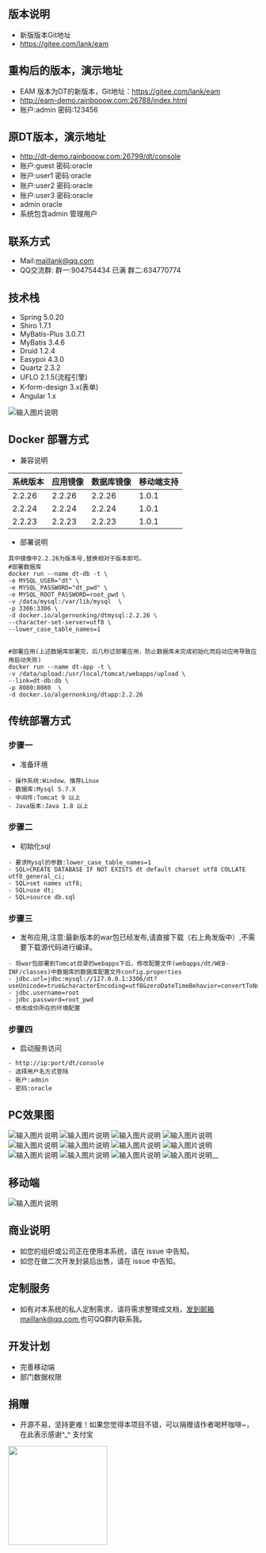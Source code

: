 ## 版本说明
- 新版版本Git地址
- https://gitee.com/lank/eam

## 重构后的版本，演示地址
- EAM 版本为DT的新版本，Git地址：https://gitee.com/lank/eam
- http://eam-demo.rainbooow.com:26788/index.html
- 账户:admin 密码:123456

## 原DT版本，演示地址
- http://dt-demo.rainbooow.com:26799/dt/console
- 账户:guest 密码:oracle
- 账户:user1 密码:oracle
- 账户:user2 密码:oracle
- 账户:user3 密码:oracle
- admin oracle
- 系统包含admin 管理用户

## 联系方式
- Mail:maillank@qq.com
- QQ交流群:
群一:904754434 已满
群二:634770774 

## 技术栈
- Spring 5.0.20
- Shiro 1.7.1
- MyBatis-Plus 3.0.7.1
- MyBatis 3.4.6
- Druid 1.2.4
- Easypoi 4.3.0
- Quartz 2.3.2
- UFLO 2.1.5(流程引擎)
- K-form-design 3.x(表单)
- Angular 1.x

![输入图片说明](https://images.gitee.com/uploads/images/2020/0729/221313_49392c48_448530.jpeg "1596031886493.jpg")



## Docker 部署方式
- 兼容说明

| 系统版本         |   应用镜像       | 数据库镜像 |  移动端支持|
| ----------   | ------------- | ----------- |  ----------- | 
| 2.2.26 | 2.2.26 |   2.2.26 |   1.0.1|
| 2.2.24 | 2.2.24 |   2.2.24 |   1.0.1|
| 2.2.23 | 2.2.23 |   2.2.23 |   1.0.1|

  
- 部署说明  
```
其中镜像中2.2.26为版本号,替换相对于版本即可。
#部署数据库
docker run --name dt-db -t \
-e MYSQL_USER="dt" \
-e MYSQL_PASSWORD="dt_pwd" \
-e MYSQL_ROOT_PASSWORD=root_pwd \
-v /data/mysql:/var/lib/mysql  \
-p 3306:3306 \
-d docker.io/algernonking/dtmysql:2.2.26 \
--character-set-server=utf8 \
--lower_case_table_names=1


#部署应用(上述数据库部署完，后几秒过部署应用，防止数据库未完成初始化而启动应用导致应用启动失败)
docker run --name dt-app -t \
-v /data/upload:/usr/local/tomcat/webapps/upload \
--link=dt-db:db \
-p 8080:8080  \
-d docker.io/algernonking/dtapp:2.2.26
```


## 传统部署方式
### 步骤一
- 准备环境
```
- 操作系统:Window、推荐Linux
- 数据库:Mysql 5.7.X
- 中间件:Tomcat 9 以上
- Java版本:Java 1.8 以上
```

### 步骤二
- 初始化sql
```
- 要求Mysql的参数:lower_case_table_names=1
- SQL>CREATE DATABASE IF NOT EXISTS dt default charset utf8 COLLATE utf8_general_ci;
- SQL>set names utf8;
- SQL>use dt;
- SQL>source db.sql
```

### 步骤三
- 发布应用,注意:最新版本的war包已经发布,请直接下载（右上角发版中）,不需要下载源代码进行编译。
```
- 将war包部署到Tomcat目录的webapps下后，修改配置文件(webapps/dt/WEB-INF/classes)中数据库的数据库配置文件config.properties
- jdbc.url=jdbc:mysql://127.0.0.1:3306/dt?useUnicode=true&characterEncoding=utf8&zeroDateTimeBehavior=convertToNull&useSSL=false&useJDBCCompliantTimezoneShift=true&useLegacyDatetimeCode=false&serverTimezone=UTC
- jdbc.username=root
- jdbc.password=root_pwd
- 修改成你所在的环境配置
```

### 步骤四
- 启动服务访问
```
- http://ip:port/dt/console
- 选择用户名方式登陆
- 账户:admin 
- 密码:oracle
```

 

## PC效果图
![输入图片说明](https://images.gitee.com/uploads/images/2019/1112/130924_93070844_448530.jpeg "11.jpg")
![输入图片说明](https://images.gitee.com/uploads/images/2020/0506/130904_339165e8_448530.png "1.png")
![输入图片说明](https://images.gitee.com/uploads/images/2019/1112/124506_47c9ca08_448530.jpeg "2.jpg")
![输入图片说明](https://images.gitee.com/uploads/images/2019/1117/211517_8ba3a822_448530.jpeg "11.jpg")
![输入图片说明](https://images.gitee.com/uploads/images/2019/1121/222157_1ae13ef1_448530.jpeg "55.jpeg")
![输入图片说明](https://images.gitee.com/uploads/images/2019/1117/211528_0797dbbb_448530.jpeg "22.jpg")
![输入图片说明](https://images.gitee.com/uploads/images/2019/1117/211538_1e78d9a4_448530.jpeg "33.jpg")
![输入图片说明](https://images.gitee.com/uploads/images/2019/1112/124530_b7e7847b_448530.jpeg "4.jpg")
![输入图片说明](https://images.gitee.com/uploads/images/2019/1112/124540_62166efa_448530.jpeg "5.jpg")
![输入图片说明](https://images.gitee.com/uploads/images/2019/1205/213815_ad2975a7_448530.png "lc.png")
![输入图片说明](https://images.gitee.com/uploads/images/2021/0606/084252_50ded819_448530.jpeg "1.jpg")
![输入图片说明](https://images.gitee.com/uploads/images/2021/0606/084302_cc1bd385_448530.jpeg "2.jpg")__ 
## 移动端
![输入图片说明](https://images.gitee.com/uploads/images/2020/0517/102238_f51306f9_448530.png "WechatIMG156.png")

## 商业说明
- 如您的组织或公司正在使用本系统，请在 issue 中告知。
- 如您在做二次开发封装后出售，请在 issue 中告知。

## 定制服务
- 如有对本系统的私人定制需求，请将需求整理成文档，发到邮箱maillank@qq.com,也可QQ群内联系我。

## 开发计划
- 完善移动端
- 部门数据权限

## 捐赠
- 开源不易，坚持更难！如果您觉得本项目不错，可以捐赠请作者喝杯咖啡~，在此表示感谢^_^
支付宝
<img width="200" height="200" src="https://images.gitee.com/uploads/images/2020/1105/135552_037eeb5c_448530.png" />
 



 
